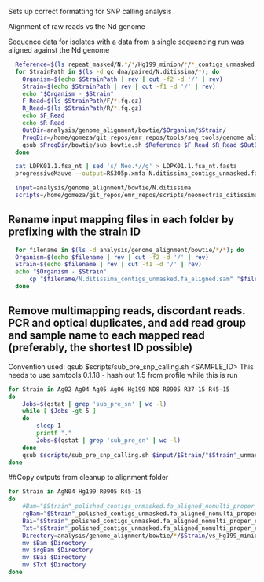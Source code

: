 Sets up correct formatting for SNP calling analysis

Alignment of raw reads vs the Nd genome

Sequence data for isolates with a data from a single sequencing run was aligned against the Nd genome


```bash
  Reference=$(ls repeat_masked/N.*/*/Hg199_minion/*/*_contigs_unmasked.fa)
  for StrainPath in $(ls -d qc_dna/paired/N.ditissima/*); do
    Organism=$(echo $StrainPath | rev | cut -f2 -d '/' | rev)
    Strain=$(echo $StrainPath | rev | cut -f1 -d '/' | rev)
    echo "$Organism - $Strain"
    F_Read=$(ls $StrainPath/F/*.fq.gz)
    R_Read=$(ls $StrainPath/R/*.fq.gz)
    echo $F_Read
    echo $R_Read
    OutDir=analysis/genome_alignment/bowtie/$Organism/$Strain/
    ProgDir=/home/gomeza/git_repos/emr_repos/tools/seq_tools/genome_alignment
    qsub $ProgDir/bowtie/sub_bowtie.sh $Reference $F_Read $R_Read $OutDir
  done
  ```

  ```bash
    cat LDPK01.1.fsa_nt | sed 's/ Neo.*//g' > LDPK01.1.fsa_nt.fasta
    progressiveMauve --output=RS305p.xmfa N.ditissima_contigs_unmasked.fa LDPK01.1.fsa_nt.fasta
  ```

  ```bash
    input=analysis/genome_alignment/bowtie/N.ditissima
    scripts=/home/gomeza/git_repos/emr_repos/scripts/neonectria_ditissima/Popgen_analysis/snp
  ```

## Rename input mapping files in each folder by prefixing with the strain ID

```bash
  for filename in $(ls -d analysis/genome_alignment/bowtie/*/*); do
  Organism=$(echo $filename | rev | cut -f2 -d '/' | rev)
  Strain=$(echo $filename | rev | cut -f1 -d '/' | rev)
  echo "$Organism - $Strain"
      cp "$filename/N.ditissima_contigs_unmasked.fa_aligned.sam" "$filename/"$Strain"_unmasked.fa_aligned.sam"
  done
```

## Remove multimapping reads, discordant reads. PCR and optical duplicates, and add read group and sample name to each mapped read (preferably, the shortest ID possible)

Convention used: qsub $scripts/sub_pre_snp_calling.sh <SAMPLE_ID> This needs to use samtools 0.1.18 - hash out 1.5 from profile while this is run

```bash
for Strain in Ag02 Ag04 Ag05 Ag06 Hg199 ND8 R0905 R37-15 R45-15
do
    Jobs=$(qstat | grep 'sub_pre_sn' | wc -l)
    while [ $Jobs -gt 5 ]
    do
        sleep 1
        printf "."
        Jobs=$(qstat | grep 'sub_pre_sn' | wc -l)
    done
    qsub $scripts/sub_pre_snp_calling.sh $input/$Strain/"$Strain"_unmasked.fa_aligned.sam $Strain
done
```

##Copy outputs from cleanup to alignment folder

```bash
for Strain in AgN04 Hg199 R0905 R45-15
do
    #Bam="$Strain"_polished_contigs_unmasked.fa_aligned_nomulti_proper_sorted_nodup.bam
    rgBam="$Strain"_polished_contigs_unmasked.fa_aligned_nomulti_proper_sorted_nodup_rg.bam
    Bai="$Strain"_polished_contigs_unmasked.fa_aligned_nomulti_proper_sorted_nodup_rg.bam.bai
    Txt="$Strain"_polished_contigs_unmasked.fa_aligned_nomulti_proper_sorted_nodup.txt
    Directory=analysis/genome_alignment/bowtie/*/$Strain/vs_Hg199_minion/
    mv $Bam $Directory
    mv $rgBam $Directory
    mv $Bai $Directory
    mv $Txt $Directory
done
```
